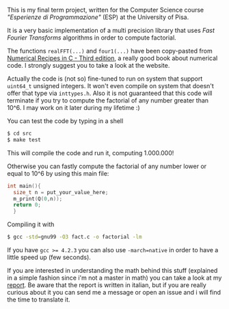 This is my final term project, written for the Computer Science course _"Esperienze di Programmazione"_  (ESP) at the University of Pisa.

It is a very basic implementation of a multi precision library that uses _Fast Fourier Transforms_ algorithms in order to compute factorial.

The functions `realFFT(...)` and `four1(...)` have been copy-pasted from [Numerical Recipes in C - Third edition](http://www.nr.com/), a really good book about numerical code.
I strongly suggest you to take a look at the website.

Actually the code is (not so) fine-tuned to run on system that support `uint64_t` unsigned integers. 
It won't even compile on system that doesn't offer that type via `inttypes.h`.
Also it is not guaranteed that this code will terminate if you try to compute the factorial of any number greater than 10^6.
I may work on it later during my lifetime :)

You can test the code by typing in a shell
```bash
$ cd src
$ make test
```
This will compile the code and run it, computing 1.000.000!

Otherwise you can fastly compute the factorial of any number lower or equal to 10^6 by using this main file:
```c
int main(){
  size_t n = put_your_value_here;
  m_print(Q(0,n));
  return 0;
  }
```

Compiling it with
```bash
$ gcc -std=gnu99 -O3 fact.c -o factorial -lm
```

If you have `gcc >= 4.2.3` you can also use `-march=native` in order to have a little speed up (few seconds).


If you are interested in understanding the math behind this stuff (explained in a simple fashion since i'm not a master in math) you can take a look at my [report](https://www.dropbox.com/s/n7ban1ebspb0eph/ESP.pdf).
Be aware that the report is written in italian, but if you are really curious about it you can send me a message or open an issue and i will find the time to translate it.